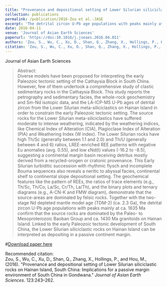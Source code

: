 ```yaml
---
title: "Provenance and depositional setting of Lower Silurian siliciclastic rocks on Hainan Island, South China: Implications for a passive margin environment of South China in Gondwana"
collection: publications
permalink: /publication/2016-Zou et al.-JASE
excerpt: 'The detrital zircon U-Pb age populations with peaks mainly at ca. 1635 Ma indicate that the source rocks are dominated by the Paleo- to Mesoproterozoic Baoban Group and ca. 1430 Ma granitoids on Hainan Island. Linked to the early Paleozoic tectonic development of South China, the Lower Silurian siliciclastic rocks on Hainan Island can be interpreted as depositing in a passive continent margin.'
date: 2016-04-11
venue: 'Journal of Asian Earth Sciences'
paperurl: 'https://doi:10.1016/j.jseaes.2016.04.011'
authors: 'Zou, S., Wu, C., Xu, D., Shan, Q., Zhang, X., Hollings, P., Hou, M.'
citation: 'Zou, S., Wu, C., Xu, D., Shan, Q., Zhang, X., Hollings, P., Hou, M. (2016). Provenance and depositional setting of Lower Silurian siliciclastic rocks on Hainan Island, South China: Implications for a passive margin environment of South China in Gondwana, <i>Journal of Asian Earth Sciences</i>. 123:243-262.'
---
```

Journal of Asian Earth Sciences

>Abstract: <br/>Diverse models have been proposed for interpreting the early Paleozoic tectonic setting of the Cathaysia Block in South China. However, few of them undertook a comprehensive study of clastic sedimentary rocks in the Cathaysia Block. This study reports the petrography and sedimentary facies, the whole-rock geochemistry and Sm-Nd isotopic data, and the LA-ICP-MS U-Pb ages of detrital zircon from the Lower Silurian meta-siliciclastics on Hainan Island in order to constrain the early Paleozoic tectonic setting. The source rocks for the Lower Silurian meta-siliciclastics have suffered moderate to intense weathering, indicated by the weathering indices, like Chemical Index of Alteration (CIA), Plagioclase Index of Alteration (PIA) and Weathering Index (W index). The Lower Silurian rocks have high Th/Sc (generally between 1.1 and 2.0) and Th/U (generally between 4 and 6) ratios, LREE-enriched REE patterns with negative Eu anomalies (avg. 0.55), and low εNd(t) values (-16.2 to -8.5), suggesting a continental margin basin receiving detritus mostly derived from a recycled-orogen or cratonic provenance. This Early Silurian turbiditic succession with rhythmic flysch and incomplete Bouma sequences also reveals a neritic to abyssal facies, continental shelf to continental slope depositional setting. The geochemical features like the pattern of REEs, the ratios of trace elements (e.g., Th/Sc, Th/Co, La/Sc, Cr/Th, La/Th), and the binary plots and ternary diagrams (e.g., A-CN-K and FMW diagram), demonstrate that the source-areas are dominated by felsic rocks. Together with the two-stage Nd depleted mantle model age (TDM-2) (ca. 2.3 Ga), the detrital zircon U-Pb age populations with peaks mainly at ca. 1635 Ma confirm that the source rocks are dominated by the Paleo- to Mesoproterozoic Baoban Group and ca. 1430 Ma granitoids on Hainan Island. Linked to the early Paleozoic tectonic development of South China, the Lower Silurian siliciclastic rocks on Hainan Island can be interpreted as depositing in a passive continent margin.

#[Download paper here](http://academicpages.github.io/files/paper1.pdf)

Recommended citation: <br/>Zou, S., Wu, C., Xu, D., Shan, Q., Zhang, X., Hollings, P., and Hou, M., (2016). "Provenance and depositional setting of Lower Silurian siliciclastic rocks on Hainan Island, South China: Implications for a passive margin environment of South China in Gondwana." <i>Journal of Asian Earth Sciences</i>. 123:243–262.
